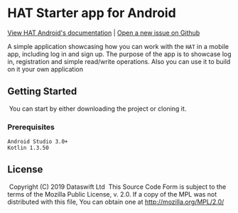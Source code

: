 # HAT Starter app for Android
[View HAT Android's documentation][1] | [Open a new issue on Github][2]

A simple application showcasing how you can work with the `HAT` in a
mobile app, including log in and sign up. The purpose of the app is to showcase
log in, registration and simple read/write operations. Also you can use it to
build on it your own application
​
## Getting Started
​
You can start by either downloading the project or cloning it.
​
### Prerequisites
```
Android Studio 3.0+
Kotlin 1.3.50
```
## License
​
Copyright (C) 2019 Dataswift Ltd
​
This Source Code Form is subject to the terms of the Mozilla Public
License, v. 2.0. If a copy of the MPL was not distributed with this
file, You can obtain one at http://mozilla.org/MPL/2.0/

[1]: https://developers.hubofallthings.com/guides/android-guide
[2]: https://github.com/Hub-of-all-Things/hat-starter-app-android/issues
